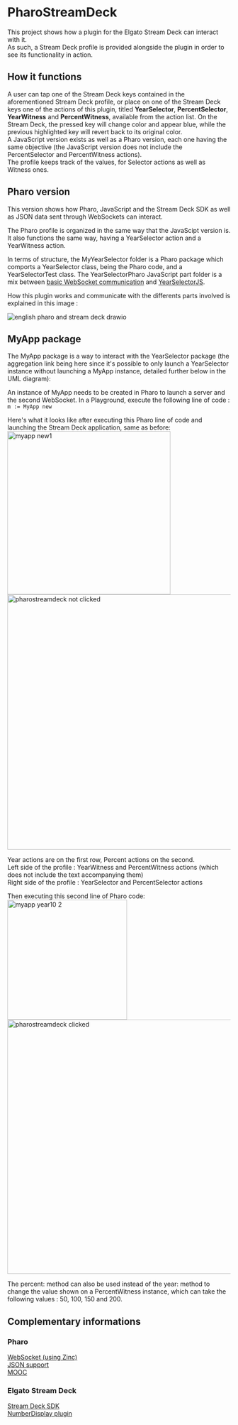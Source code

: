 # PharoStreamDeck
This project shows how a plugin for the Elgato Stream Deck can interact with it. \
As such, a Stream Deck profile is provided alongside the plugin in order to see its functionality in action.

## How it functions
A user can tap one of the Stream Deck keys contained in the aforementioned Stream Deck profile, or place on one of the Stream Deck keys one of the actions of this plugin, titled **YearSelector**, **PercentSelector**, **YearWitness** and **PercentWitness**, available from the action list. On the Stream Deck, the pressed key will change color and appear blue, while the previous highlighted key will revert back to its original color. \
A JavaScript version exists as well as a Pharo version, each one having the same objective (the JavaScript version does not include the PercentSelector and PercentWitness actions). \
The profile keeps track of the values, for Selector actions as well as Witness ones.

## Pharo version
This version shows how Pharo, JavaScript and the Stream Deck SDK as well as JSON data sent through WebSockets can interact.

The Pharo profile is organized in the same way that the JavaScipt version is. \
It also functions the same way, having a YearSelector action and a YearWitness action.

In terms of structure, the MyYearSelector folder is a Pharo package which comports a YearSelector class, being the Pharo code, and a YearSelectorTest class.
The YearSelectorPharo JavaScript part folder is a mix between [basic WebSocket communication](https://github.com/OpenSmock/PharoStreamDeck/tree/main/webSocket) and [YearSelectorJS](https://github.com/OpenSmock/PharoStreamDeck/tree/main/yearSelector/YearSelectorJS).

How this plugin works and communicate with the differents parts involved is explained in this image :

![english pharo and stream deck drawio](https://github.com/OpenSmock/PharoStreamDeck/assets/76944457/6f4ce01d-0e77-4a1a-b5ad-8457bf6763aa)

## MyApp package
The MyApp package is a way to interact with the YearSelector package (the aggregation link being here since it's possible to only launch a YearSelector instance without launching a MyApp instance, detailed further below in the UML diagram):

An instance of MyApp needs to be created in Pharo to launch a server and the second WebSocket.
In a Playground, execute the following line of code : `m := MyApp new`

Here's what it looks like after executing this Pharo line of code and launching the Stream Deck application, same as before: \
<img width="368" alt="myapp new1" src="https://github.com/OpenSmock/PharoStreamDeck/assets/76944457/c639c200-bec8-40a3-af51-690ef730dd31"> \
<img width="575" alt="pharostreamdeck not clicked" src="https://github.com/OpenSmock/PharoStreamDeck/assets/76944457/5efd1ce7-f18c-44ec-8319-ef7e4501fc8b">

Year actions are on the first row, Percent actions on the second. \
Left side of the profile : YearWitness and PercentWitness actions (which does not include the text accompanying them) \
Right side of the profile : YearSelector and PercentSelector actions

Then executing this second line of Pharo code: \
<img width="270" alt="myapp year10 2" src="https://github.com/OpenSmock/PharoStreamDeck/assets/76944457/6437d3f7-a4b0-46f7-bb54-5f77eb57799a"> \
<img width="573" alt="pharostreamdeck clicked" src="https://github.com/OpenSmock/PharoStreamDeck/assets/76944457/9de53d9f-78d2-4161-b3f9-2eba6eeefcf5">

The percent: method can also be used instead of the year: method to change the value shown on a PercentWitness instance, which can take the following values : 50, 100, 150 and 200.

## Complementary informations
### Pharo
[WebSocket (using Zinc)](https://github.com/svenvc/docs/blob/master/zinc/zinc-websockets-paper.md) \
[JSON support](https://github.com/pharo-open-documentation/pharo-wiki/blob/master/ExternalProjects/Export/JSON.md) \
[MOOC](https://www.youtube.com/watch?v=JUKIjdjGjBU&list=PL2okA_2qDJ-kCHVcNXdO5wsUZJCY31zwf)

### Elgato Stream Deck
[Stream Deck SDK](https://developer.elgato.com/documentation) \
[NumberDisplay plugin](https://developer.elgato.com/documentation/stream-deck/samples/numberdisplay)

